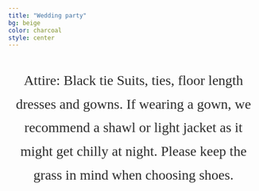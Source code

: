 ```yaml
---
title: "Wedding party"
bg: beige
color: charcoal
style: center
---
```



<!-- text -->
<div style="
  color: #2C2C2C;               /* charcoal text for readability */
  font-family: 'Playfair Display', serif;  /* elegant wedding font */
  font-size: 2em;
  line-height: 1.7;
  text-align: center;
  max-width: 700px;
  margin: 40px auto;
">
  <p>
     Attire: Black tie
Suits, ties, floor length dresses and gowns. If wearing a gown, we recommend a shawl or light jacket as it might get chilly at night. Please keep the grass in mind when choosing shoes.

  </p>
</div>